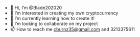 - 👋 Hi, I’m @Blade202020
- 👀 I’m interested in creating my own cryptocurrency
- 🌱 I’m currently learning how to create it!
- 💞️ I’m looking to collaborate on my project
- 📫 How to reach me cburnz35@gmail.com and 3213375611

<!---
Blade202020/Blade202020 is a ✨ special ✨ repository because its `README.md` (this file) appears on your GitHub profile.
You can click the Preview link to take a look at your changes.
--->
